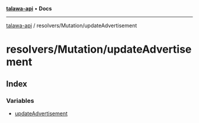 [**talawa-api**](../../../README.md) • **Docs**

***

[talawa-api](../../../modules.md) / resolvers/Mutation/updateAdvertisement

# resolvers/Mutation/updateAdvertisement

## Index

### Variables

- [updateAdvertisement](variables/updateAdvertisement.md)
